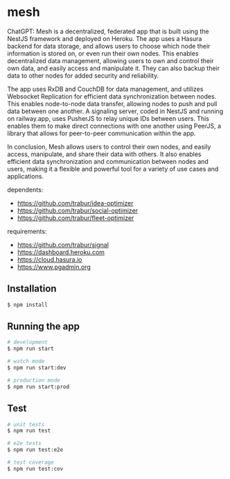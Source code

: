 mesh
========
ChatGPT: Mesh is a decentralized, federated app that is built using the NestJS framework and deployed on Heroku. The app uses a Hasura backend for data storage, and allows users to choose which node their information is stored on, or even run their own nodes. This enables decentralized data management, allowing users to own and control their own data, and easily access and manipulate it. They can also backup their data to other nodes for added security and reliability.

The app uses RxDB and CouchDB for data management, and utilizes Websocket Replication for efficient data synchronization between nodes. This enables node-to-node data transfer, allowing nodes to push and pull data between one another. A signaling server, coded in NestJS and running on railway.app, uses PusherJS to relay unique IDs between users. This enables them to make direct connections with one another using PeerJS, a library that allows for peer-to-peer communication within the app.

In conclusion, Mesh allows users to control their own nodes, and easily access, manipulate, and share their data with others. It also enables efficient data synchronization and communication between nodes and users, making it a flexible and powerful tool for a variety of use cases and applications.

dependents:
- https://github.com/trabur/idea-optimizer
- https://github.com/trabur/social-optimizer
- https://github.com/trabur/fleet-optimizer

requirements:
- https://github.com/trabur/signal
- https://dashboard.heroku.com
- https://cloud.hasura.io
- https://www.pgadmin.org

## Installation

```bash
$ npm install
```

## Running the app

```bash
# development
$ npm run start

# watch mode
$ npm run start:dev

# production mode
$ npm run start:prod
```

## Test

```bash
# unit tests
$ npm run test

# e2e tests
$ npm run test:e2e

# test coverage
$ npm run test:cov
```
